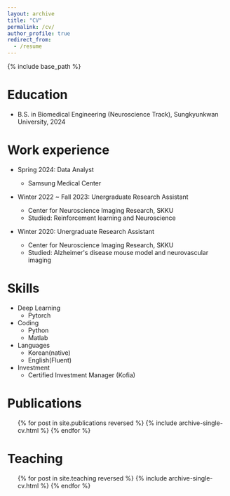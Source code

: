 ```yaml
---
layout: archive
title: "CV"
permalink: /cv/
author_profile: true
redirect_from:
  - /resume
---
```


{% include base_path %}

# Education

- B.S. in Biomedical Engineering (Neuroscience Track), Sungkyunkwan University, 2024

# Work experience

- Spring 2024: Data Analyst

  - Samsung Medical Center

- Winter 2022 ~ Fall 2023: Unergraduate Research Assistant
  - Center for Neuroscience Imaging Research, SKKU
  - Studied: Reinforcement learning and Neuroscience
- Winter 2020: Unergraduate Research Assistant
  - Center for Neuroscience Imaging Research, SKKU
  - Studied: Alzheimer's disease mouse model and neurovascular imaging

# Skills

- Deep Learning
  - Pytorch
- Coding
  - Python
  - Matlab
- Languages
  - Korean(native)
  - English(Fluent)
- Investment
  - Certified Investment Manager (Kofia)

# Publications

  <ul>{% for post in site.publications reversed %}
    {% include archive-single-cv.html %}
  {% endfor %}</ul>
  
<!-- Talks
======
  <ul>{% for post in site.talks reversed %}
    {% include archive-single-talk-cv.html  %}
  {% endfor %}</ul>
   -->
Teaching
======
  <ul>{% for post in site.teaching reversed %}
    {% include archive-single-cv.html %}
  {% endfor %}</ul>
  
<!-- Service and leadership
======
* Currently signed in to 43 different slack teams -->

